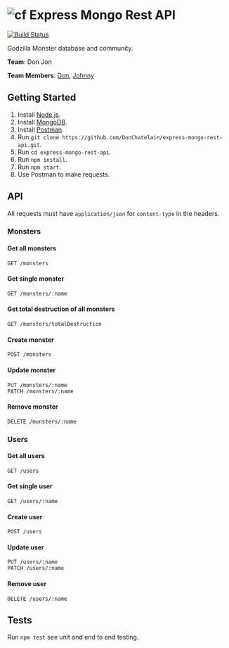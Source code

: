 # ![cf](http://i.imgur.com/7v5ASc8.png) Express Mongo Rest API

[![Build Status](https://travis-ci.org/DonChatelain/express-mongo-rest-api.svg?branch=master)](https://travis-ci.org/DonChatelain/express-mongo-rest-api)

Godzilla Monster database and community.

__Team__: Don Jon

__Team Members__: [Don](https://github.com/DonChatelain), [Johnny](https://github.com/jluangphasy)

## Getting Started

1. Install [Node.js](https://nodejs.org/en/).
2. Install [MongoDB](https://docs.mongodb.com/manual/installation/).
3. Install [Postman](https://www.getpostman.com).
4. Run `git clone https://github.com/DonChatelain/express-mongo-rest-api.git`.
5. Run `cd express-mongo-rest-api`.
6. Run `npm install`.
7. Run `npm start`.
8. Use Postman to make requests.

## API

All requests must have `application/json` for `content-type` in the headers.

### Monsters

#### Get all monsters

```
GET /monsters
```

#### Get single monster

```
GET /monsters/:name
```

#### Get total destruction of all monsters

```
GET /monsters/totalDestruction
```

#### Create monster

```
POST /monsters
```

#### Update monster

```
PUT /monsters/:name
PATCH /monsters/:name
```

#### Remove monster

```
DELETE /monsters/:name
```

### Users

#### Get all users

```
GET /users
```

#### Get single user

```
GET /users/:name
```

#### Create user

```
POST /users
```

#### Update user

```
PUT /users/:name
PATCH /users/:name
```

#### Remove user

```
DELETE /users/:name
```

## Tests

Run `npm test` see unit and end to end testing.
